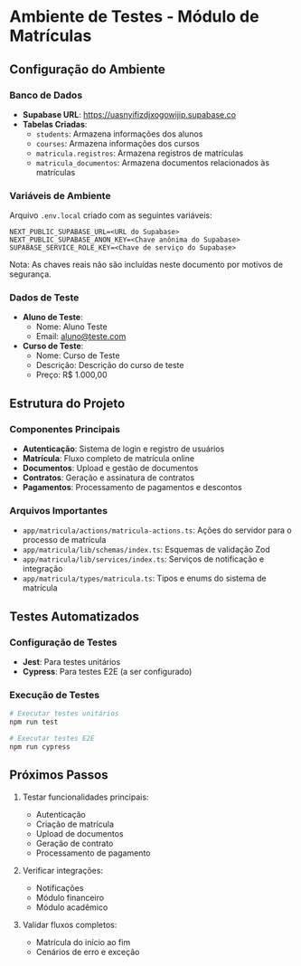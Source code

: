 # Ambiente de Testes - Módulo de Matrículas

## Configuração do Ambiente

### Banco de Dados
- **Supabase URL**: https://uasnyifizdjxogowijip.supabase.co
- **Tabelas Criadas**:
  - `students`: Armazena informações dos alunos
  - `courses`: Armazena informações dos cursos
  - `matricula.registros`: Armazena registros de matrículas
  - `matricula_documentos`: Armazena documentos relacionados às matrículas

### Variáveis de Ambiente
Arquivo `.env.local` criado com as seguintes variáveis:
```
NEXT_PUBLIC_SUPABASE_URL=<URL do Supabase>
NEXT_PUBLIC_SUPABASE_ANON_KEY=<Chave anônima do Supabase>
SUPABASE_SERVICE_ROLE_KEY=<Chave de serviço do Supabase>
```

Nota: As chaves reais não são incluídas neste documento por motivos de segurança.

### Dados de Teste
- **Aluno de Teste**: 
  - Nome: Aluno Teste
  - Email: aluno@teste.com
- **Curso de Teste**:
  - Nome: Curso de Teste
  - Descrição: Descrição do curso de teste
  - Preço: R$ 1.000,00

## Estrutura do Projeto

### Componentes Principais
- **Autenticação**: Sistema de login e registro de usuários
- **Matrícula**: Fluxo completo de matrícula online
- **Documentos**: Upload e gestão de documentos
- **Contratos**: Geração e assinatura de contratos
- **Pagamentos**: Processamento de pagamentos e descontos

### Arquivos Importantes
- `app/matricula/actions/matricula-actions.ts`: Ações do servidor para o processo de matrícula
- `app/matricula/lib/schemas/index.ts`: Esquemas de validação Zod
- `app/matricula/lib/services/index.ts`: Serviços de notificação e integração
- `app/matricula/types/matricula.ts`: Tipos e enums do sistema de matrícula

## Testes Automatizados

### Configuração de Testes
- **Jest**: Para testes unitários
- **Cypress**: Para testes E2E (a ser configurado)

### Execução de Testes
```bash
# Executar testes unitários
npm run test

# Executar testes E2E
npm run cypress
```

## Próximos Passos

1. Testar funcionalidades principais:
   - Autenticação
   - Criação de matrícula
   - Upload de documentos
   - Geração de contrato
   - Processamento de pagamento

2. Verificar integrações:
   - Notificações
   - Módulo financeiro
   - Módulo acadêmico

3. Validar fluxos completos:
   - Matrícula do início ao fim
   - Cenários de erro e exceção
